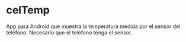 # celTemp
App para Android que muestra la temperatura medida por el sensor del teléfono.
Necesario que el teléfono tenga el sensor.
